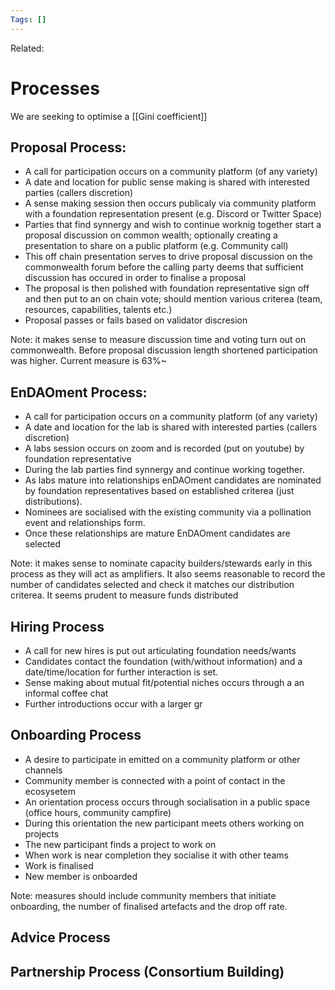 ```yaml
---
Tags: []
---
```

Related: 
# Processes
We are seeking to optimise a [[Gini coefficient]]

## Proposal Process:
- A call for participation occurs on a community platform (of any variety)
- A date and location for public sense making is shared with interested parties (callers discretion)
- A sense making session then occurs publicaly via community platform with a foundation representation present (e.g. Discord or Twitter Space)
- Parties that find synnergy and wish to continue worknig together start a proposal discussion on common wealth; optionally creating a presentation to share on a public platform (e.g. Community call)
- This off chain presentation serves to drive proposal discussion on the commonwealth forum before the calling party deems that sufficient discussion has occured in order to finalise a proposal
- The proposal is then polished with foundation representative sign off and then put to an on chain vote; should mention various criterea (team, resources, capabilities, talents etc.)
- Proposal passes or fails based on validator discresion

Note: it makes sense to measure discussion time and voting turn out on commonwealth. Before proposal discussion length shortened participation was higher. Current measure is  63%~ 

## EnDAOment Process:
- A call for participation occurs on a community platform (of any variety)
- A date and location for the lab is shared with interested parties (callers discretion)
- A labs session occurs on zoom and is recorded (put on youtube) by foundation representative
- During the lab parties find synnergy and continue working together. 
- As labs mature into relationships enDAOment candidates are nominated by foundation representatives based on established criterea (just distributions).
- Nominees are socialised with the existing community via a pollination event and relationships form. 
- Once these relationships are mature EnDAOment candidates are selected

Note: it makes sense to nominate capacity builders/stewards early in this process as they will act as amplifiers. It also seems reasonable to record the number of candidates selected and check it matches our distribution criterea. It seems prudent to measure funds distributed

## Hiring Process
- A call for new hires is put out articulating foundation needs/wants
- Candidates contact the foundation (with/without information) and a date/time/location for further interaction is set.
- Sense making about mutual fit/potential niches occurs through a an informal coffee chat
- Further introductions occur with a larger gr

## Onboarding Process
- A desire to participate in emitted on a community platform or other channels
- Community member is connected with a point of contact in the ecosysetem
- An orientation process occurs through socialisation in a public space (office hours, community campfire)
- During this orientation the new participant meets others working on projects
- The new participant finds a project to work on
- When work is near completion they socialise it with other teams
- Work is finalised
- New member is onboarded

Note: measures should include community members that initiate onboarding, the number of finalised artefacts and the drop off rate.


## Advice Process
## Partnership Process (Consortium Building)

